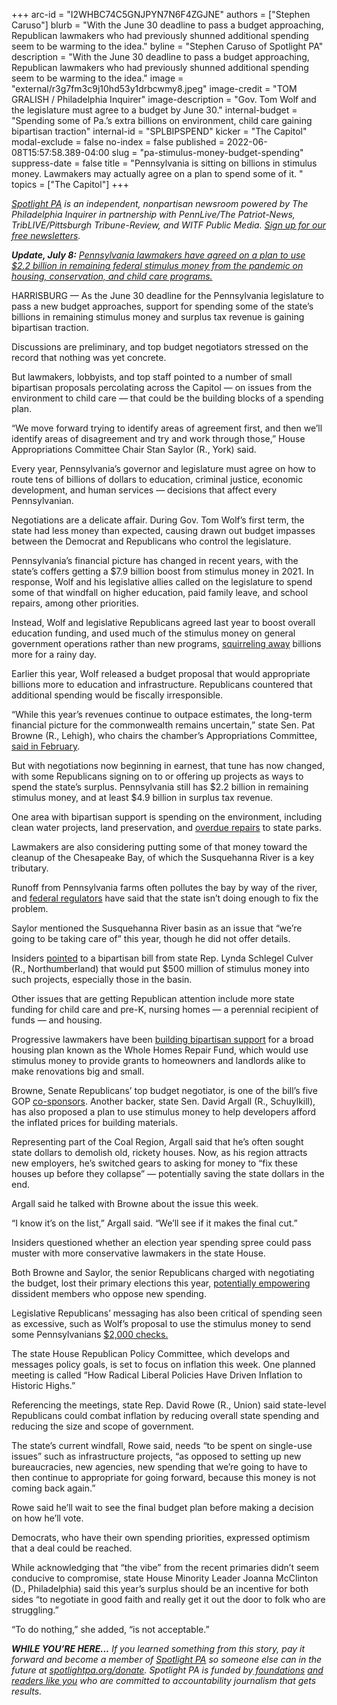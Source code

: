 +++
arc-id = "I2WHBC74C5GNJPYN7N6F4ZGJNE"
authors = ["Stephen Caruso"]
blurb = "With the June 30 deadline to pass a budget approaching, Republican lawmakers who had previously shunned additional spending seem to be warming to the idea."
byline = "Stephen Caruso of Spotlight PA"
description = "With the June 30 deadline to pass a budget approaching, Republican lawmakers who had previously shunned additional spending seem to be warming to the idea."
image = "external/r3g7fm3c9j10hd53y1drbcwmy8.jpeg"
image-credit = "TOM GRALISH / Philadelphia Inquirer"
image-description = "Gov. Tom Wolf and the legislature must agree to a budget by June 30."
internal-budget = "Spending some of Pa.’s extra billions on environment, child care gaining bipartisan traction"
internal-id = "SPLBIPSPEND"
kicker = "The Capitol"
modal-exclude = false
no-index = false
published = 2022-06-08T15:57:58.389-04:00
slug = "pa-stimulus-money-budget-spending"
suppress-date = false
title = "Pennsylvania is sitting on billions in stimulus money. Lawmakers may actually agree on a plan to spend some of it. "
topics = ["The Capitol"]
+++

<a href="https://www.spotlightpa.org/"><i>Spotlight PA</i></a><i> is an independent, nonpartisan newsroom powered by The Philadelphia Inquirer in partnership with PennLive/The Patriot-News, TribLIVE/Pittsburgh Tribune-Review, and WITF Public Media. </i><a href="https://www.spotlightpa.org/newsletters"><i>Sign up for our free newsletters</i></a><i>.</i>

<i><b>Update, July 8:</b></i><i> </i><a href="https://www.spotlightpa.org/news/2022/07/pa-stimulus-2022-money-gov-wolf-update-budget/" target="_blank"><i>Pennsylvania lawmakers have agreed on a plan to use $2.2 billion in remaining federal stimulus money from the pandemic on housing, conservation, and child care programs.</i></a>

HARRISBURG — As the June 30 deadline for the Pennsylvania legislature to pass a new budget approaches, support for spending some of the state’s billions in remaining stimulus money and surplus tax revenue is gaining bipartisan traction.

Discussions are preliminary, and top budget negotiators stressed on the record that nothing was yet concrete.

But lawmakers, lobbyists, and top staff pointed to a number of small bipartisan proposals percolating across the Capitol — on issues from the environment to child care — that could be the building blocks of a spending plan.

<script src="https://www.spotlightpa.org/embed.js" async></script><div data-spl-embed-version="1" data-spl-src="https://www.spotlightpa.org/embeds/newsletter/"></div>

“We move forward trying to identify areas of agreement first, and then we’ll identify areas of disagreement and try and work through those,” House Appropriations Committee Chair Stan Saylor (R., York) said.

Every year, Pennsylvania’s governor and legislature must agree on how to route tens of billions of dollars to education, criminal justice, economic development, and human services — decisions that affect every Pennsylvanian.

Negotiations are a delicate affair. During Gov. Tom Wolf’s first term, the state had less money than expected, causing drawn out budget impasses between the Democrat and Republicans who control the legislature.

Pennsylvania’s financial picture has changed in recent years, with the state’s coffers getting a $7.9 billion boost from stimulus money in 2021. In response, Wolf and his legislative allies called on the legislature to spend some of that windfall on higher education, paid family leave, and school repairs, among other priorities.

Instead, Wolf and legislative Republicans agreed last year to boost overall education funding, and used much of the stimulus money on general government operations rather than new programs, <a href="https://patreasury.gov/newsroom/archive/2021/07-01-Rainy-Day-Fund.html">squirreling away</a> billions more for a rainy day.

Earlier this year, Wolf released a budget proposal that would appropriate billions more to education and infrastructure. Republicans countered that additional spending would be fiscally irresponsible.

“While this year’s revenues continue to outpace estimates, the long-term financial picture for the commonwealth remains uncertain,” state Sen. Pat Browne (R., Lehigh), who chairs the chamber’s Appropriations Committee, <a href="https://www.spotlightpa.org/news/2022/02/pennsylvania-budget-tom-wolf-education-federal-relief-dollars/">said in February</a>.

But with negotiations now beginning in earnest, that tune has now changed, with some Republicans signing on to or offering up projects as ways to spend the state’s surplus. Pennsylvania still has $2.2 billion in remaining stimulus money, and at least $4.9 billion in surplus tax revenue.

One area with bipartisan support is spending on the environment, including clean water projects, land preservation, and <a href="https://www.penncapital-star.com/blog/were-almost-at-a-crisis-point-dcnr-reiterates-1-4b-in-infrastructure-needs-at-state-parks-forests/">overdue repairs</a> to state parks.

Lawmakers are also considering putting some of that money toward the cleanup of the Chesapeake Bay, of which the Susquehanna River is a key tributary.

Runoff from Pennsylvania farms often pollutes the bay by way of the river, and <a href="https://www.bayjournal.com/news/policy/epa-says-pennsylvania-s-plan-to-clean-up-the-chesapeake-still-comes-up-short/article_34201968-bfd6-11ec-92c3-ebc4683129d6.html">federal regulators</a> have said that the state isn’t doing enough to fix the problem.

Saylor mentioned the Susquehanna River basin as an issue that “we’re going to be taking care of” this year, though he did not offer details.

Insiders <a href="https://www.legis.state.pa.us/cfdocs/billinfo/billinfo.cfm?syear=2021&sind=0&body=H&type=B&bn=2020">pointed</a> to a bipartisan bill from state Rep. Lynda Schlegel Culver (R., Northumberland) that would put $500 million of stimulus money into such projects, especially those in the basin.

Other issues that are getting Republican attention include more state funding for child care and pre-K, nursing homes — a perennial recipient of funds — and housing.

Progressive lawmakers have been <a href="https://whyy.org/articles/gop-legislators-are-backing-philly-dems-housing-bill-why-blight-is-a-statewide-issue/">building bipartisan support</a> for a broad housing plan known as the Whole Homes Repair Fund, which would use stimulus money to provide grants to homeowners and landlords alike to make renovations big and small.

Browne, Senate Republicans’ top budget negotiator, is one of the bill’s five GOP <a href="https://www.legis.state.pa.us/cfdocs/billinfo/bill_history.cfm?syear=2021&sind=0&body=S&type=B&bn=1135">co-sponsors</a>. Another backer, state Sen. David Argall (R., Schuylkill), has also proposed a plan to use stimulus money to help developers afford the inflated prices for building materials.

Representing part of the Coal Region, Argall said that he’s often sought state dollars to demolish old, rickety houses. Now, as his region attracts new employers, he’s switched gears to asking for money to “fix these houses up before they collapse” — potentially saving the state dollars in the end.

Argall said he talked with Browne about the issue this week.

“I know it’s on the list,” Argall said. “We’ll see if it makes the final cut.”

Insiders questioned whether an election year spending spree could pass muster with more conservative lawmakers in the state House.

Both Browne and Saylor, the senior Republicans charged with negotiating the budget, lost their primary elections this year, <a href="https://www.spotlightpa.org/news/2022/05/pa-primary-election-results-budget-impasse/">potentially empowering</a> dissident members who oppose new spending.

Legislative Republicans’ messaging has also been critical of spending seen as excessive, such as Wolf’s proposal to use the stimulus money to send some Pennsylvanians <a href="https://www.wgal.com/article/gov-tom-wolf-pushes-plan-to-send-direct-payments-to-pennsylvania-families/40169682">$2,000 checks.</a>

The state House Republican Policy Committee, which develops and messages policy goals, is set to focus on inflation this week. One planned meeting is called “How Radical Liberal Policies Have Driven Inflation to Historic Highs.”

<script src="https://www.spotlightpa.org/embed.js" async></script><div data-spl-embed-version="1" data-spl-src="https://www.spotlightpa.org/embeds/donate/"></div>

Referencing the meetings, state Rep. David Rowe (R., Union) said state-level Republicans could combat inflation by reducing overall state spending and reducing the size and scope of government.

The state’s current windfall, Rowe said, needs “to be spent on single-use issues” such as infrastructure projects, “as opposed to setting up new bureaucracies, new agencies, new spending that we’re going to have to then continue to appropriate for going forward, because this money is not coming back again.”

Rowe said he’ll wait to see the final budget plan before making a decision on how he’ll vote.

Democrats, who have their own spending priorities, expressed optimism that a deal could be reached.

While acknowledging that “the vibe” from the recent primaries didn’t seem conducive to compromise, state House Minority Leader Joanna McClinton (D., Philadelphia) said this year’s surplus should be an incentive for both sides “to negotiate in good faith and really get it out the door to folk who are struggling.”

“To do nothing,” she added, “is not acceptable.”

<i><b>WHILE YOU’RE HERE...</b></i><i> If you learned something from this story, pay it forward and become a member of </i><a href="https://www.spotlightpa.org/"><i>Spotlight PA</i></a><i> so someone else can in the future at </i><a href="http://spotlightpa.org/donate"><i>spotlightpa.org/donate</i></a><i>. Spotlight PA is funded by</i><a href="https://www.spotlightpa.org/support"><i> foundations</i></a><i> </i><a href="https://www.spotlightpa.org/support"><i>and readers like you</i></a><i> who are committed to accountability journalism that gets results.</i>
